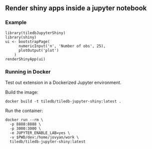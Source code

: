 ## Render shiny apps inside a jupyter notebook


### Example
```
library(tiledbJupyterShiny)
library(shiny)
ui <- bootstrapPage(
      numericInput('n', 'Number of obs', 25),
      plotOutput('plot')
    )
renderShinyApp(ui)
```
### Running in Docker

Test out extension in a Dockerized Jupyter environment.


Build the image:

```
docker build -t tiledb/tiledb-jupyter-shiny:latest .
```

Run the container:

```
docker run --rm \
  -p 8888:8888 \
  -p 3000:3000 \
  -e JUPYTER_ENABLE_LAB=yes \
  -v $PWD/dev:/home/jovyan/work \
  tiledb/tiledb-jupyter-shiny:latest
```
